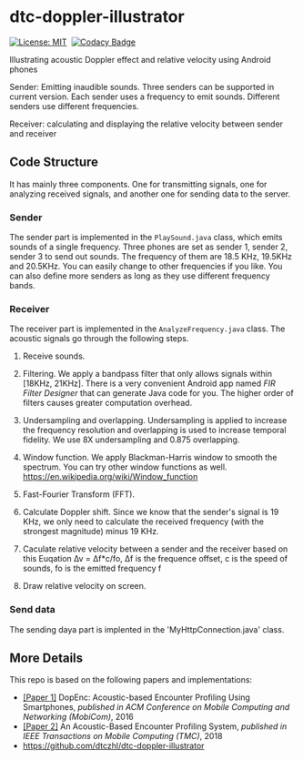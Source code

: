 # dtc-doppler-illustrator

[![License: MIT](https://img.shields.io/badge/License-MIT-yellow.svg)](https://opensource.org/licenses/MIT)&nbsp;
[![Codacy Badge](https://api.codacy.com/project/badge/Grade/af2e28a6c64745ac81552ab1dd3499ad)](https://www.codacy.com/app/dtczhl/dtc-doppler-illustrator?utm_source=github.com&amp;utm_medium=referral&amp;utm_content=dtczhl/dtc-doppler-illustrator&amp;utm_campaign=Badge_Grade)  

Illustrating acoustic Doppler effect and relative velocity using Android phones

Sender: Emitting inaudible sounds. Three senders can be supported in current version. Each sender uses a frequency to emit sounds. Different senders use different frequencies.

Receiver: calculating and displaying the relative velocity between sender and receiver

<!-- ## Screenshot

<img src="image/screenshot.jpg" width="120" alt="screenshot" />   

(Screenshot from Huawei Mate 20) -->

## Code Structure

It has mainly three components. One for transmitting signals, one for analyzing received signals, and another one for sending data to the server. 

### Sender
The sender part is implemented in the `PlaySound.java` class, which emits sounds of a single frequency. Three phones are set as sender 1, sender 2, sender 3 to  send out sounds. The frequency of them are 18.5 KHz, 19.5KHz and 20.5KHz. You can easily change to other frequencies if you like. You can also define more senders as long as they use different frequency bands. 

### Receiver
The receiver part is implemented in the `AnalyzeFrequency.java` class. The acoustic signals go through the following steps.

1)  Receive sounds. 

2)  Filtering. We apply a bandpass filter that only allows signals within \[18KHz, 21KHz\]. There is a very convenient Android app named *FIR Filter Designer* that can generate Java code for you. The higher order of filters causes greater computation overhead.

2)  Undersampling and overlapping. Undersampling is applied to increase the frequency resolution and overlapping is used to increase temporal fidelity. We use 8X undersampling and 0.875 overlapping.

3)  Window function. We apply Blackman-Harris window to smooth the spectrum. You can try other window functions as well. <https://en.wikipedia.org/wiki/Window_function>

4)  Fast-Fourier Transform (FFT). 

5)  Calculate Doppler shift. Since we know that the sender's signal is 19 KHz, we only need to calculate the received frequency (with the strongest magnitude) minus 19 KHz.

6)  Caculate relative velocity between a sender and the receiver based on this Euqation ∆v = ∆f*c/fo, ∆f is the frequence offset, c is the speed of sounds, fo is the emitted frequency f

7)  Draw relative velocity on screen. 

### Send data

The sending daya part is implented in the 'MyHttpConnection.java' class. 


## More Details

This repo is based on the following papers and implementations:  
*   [\[Paper 1\]](https://www.huanlezhang.com/publication/conference/dopenc_mobicom_16/paper.pdf) DopEnc: Acoustic-based Encounter Profiling Using Smartphones, *published in ACM Conference on Mobile Computing and Networking (MobiCom)*, 2016   
*   [\[Paper 2\]](https://www.huanlezhang.com/publication/journal/dopenc_tmc_18/paper.pdf) An Acoustic-Based Encounter Profiling System, *published in IEEE Transactions on Mobile Computing (TMC)*, 2018
*   https://github.com/dtczhl/dtc-doppler-illustrator

<!-- Please also consider to cite my papers. Thank you. -->

<!-- ## Phones Tested
*   Huawei Mate 20
*   Google Pixel 2 -->
